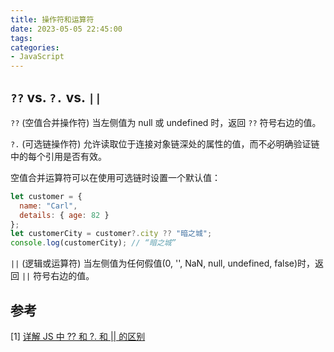 ```yaml
---
title: 操作符和运算符
date: 2023-05-05 22:45:00
tags:
categories:
- JavaScript
---
```



## `??` vs. `?.` vs. `||`
`??` (空值合并操作符) 当左侧值为 null 或 undefined 时，返回 `??` 符号右边的值。

`?.` (可选链操作符) 允许读取位于连接对象链深处的属性的值，而不必明确验证链中的每个引用是否有效。

空值合并运算符可以在使用可选链时设置一个默认值：
```javascript
let customer = {
  name: "Carl",
  details: { age: 82 }
};
let customerCity = customer?.city ?? "暗之城";
console.log(customerCity); // “暗之城”
```

`||` (逻辑或运算符) 当左侧值为任何假值(0, '', NaN, null, undefined, false)时，返回 `||` 符号右边的值。


## 参考
[1] [详解 JS 中 ?? 和 ?. 和 || 的区别](https://www.jb51.net/article/251657.htm)
